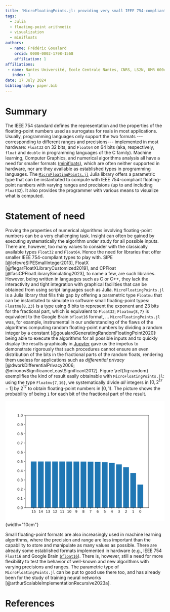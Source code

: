 ```yaml
---
title: 'MicroFloatingPoints.jl: providing very small IEEE 754-compliant floating-point types'
tags:
  - Julia
  - floating-point arithmetic
  - visualization
  - minifloats
authors:
  - name: Frédéric Goualard
    orcid: 0000-0002-1798-1568
    affiliation: 1
affiliations:
 - name: Nantes Université, École Centrale Nantes, CNRS, LS2N, UMR 6004, Nantes, France
   index: 1
date: 17 July 2024
bibliography: paper.bib
---
```


# Summary

The IEEE 754 standard defines the representation and the properties of the floating-point numbers used as surrogates for reals in most applications. Usually, programming languages only support the two formats ---corresponding to different ranges and precisions--- implemented in most hardware: `Float32` on 32 bits, and `Float64` on 64 bits (aka, respectively, `float` and `double` in programming languages of  the C family). Machine learning, Computer Graphics, and numerical algorithms analysis all have a need for smaller formats ([minifloats](https://en.wikipedia.org/wiki/Minifloat)), which are often neither supported in hardware, nor are they available as established types in programming languages. The [`MicroFloatingPoints.jl`](https://github.com/goualard-f/MicroFloatingPoints.jl) Julia library offers a parametric type that can be instantiated to compute with IEEE 754-compliant floating-point numbers with varying ranges and precisions (up to and including `Float32`). It also provides the programmer with various means to visualize what is computed.

# Statement of need

Proving the properties of numerical algorithms involving floating-point numbers can be a very challenging task. Insight can often be gained by executing systematically the algorithm under study for all possible inputs. There are, however, too many values to consider with the classically available types `Float32` and `Float64`. Hence the need for libraries that offer smaller IEEE 754-compliant types to play with. SIPE [@lefevreSIPESmallInteger2013], FloatX [@flegarFloatXLibraryCustomized2019], and CPFloat [@fasiCPFloatLibrarySimulating2023], to name a few, are such libraries. However, being written in languages such as C or C++, they lack the interactivity and tight integration with graphical facilities that can be obtained from using script languages such as Julia. `MicroFloatingPoints.jl` is a Julia library that fills this gap by offering a parametric type `Floatmu` that can be instantiated to simulate in software small floating-point types: `Floatmu{8,23}` is a type using 8 bits to represent the exponent and 23 bits for the fractional part, which is equivalent to `Float32`; `Floatmu{8,7}` is equivalent to the Google Brain `bfloat16` format, ... `MicroFloatingPoints.jl` was, for example, instrumental in our understanding of the flaws of the algorithms computing random floating-point numbers by dividing a random integer by a constant [@goualardGeneratingRandomFloatingPoint2020]: being able to execute the algorithms for all possible inputs and to quickly display the results graphically in [Jupyter](https://jupyterbook.org/en/stable/intro.html) gave us the impetus to demonstrate rigorously that such procedures cannot ensure an even distribution of the bits in the fractional parts of the random floats, rendering them useless for applications such as *differential privacy* [@dworkDifferentialPrivacy2006; @mironovSignificanceLeastSignificant2012]. Figure \ref{fig:random} exemplifies the kind of result easily obtainable with `MicroFloatingPoints.jl`: using the type `Floatmu{7,16}`, we systematically divide *all* integers in $[0,2^{17}-1]$ by $2^{17}$ to obtain floating-point numbers in $[0,1)$. The picture shows the probability of being `1` for each bit of the fractional part of the result. 

![Probability of being 1 for each bit of the fractionnal part of a `Floatmu{7,16}` when dividing each integer in $[0,2^{17}-1]$ by $2^{17}$.\label{fig:random}](random.7.16.svg){width="10cm"}

Small floating-point formats are also increasingly used in machine learning algorithms, where the precision and range are less important than the capability to store and manipulate as many values as possible. There are already some established formats implemented in hardware (e.g., IEEE 754 `Float16` and Google Brain [`bfloat16`](https://en.wikipedia.org/wiki/Bfloat16_floating-point_format)). There is, however, still a need for more flexibility to test the behavior of well-known and new algorithms with varying precisions and ranges. The parametric type of `MicroFloatingPoints.jl` can be put to good use there too, and has already been for the study of training neural networks [@arthurScalableImplementationRecursive2023a].

# References

